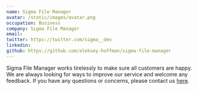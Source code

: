 ```yaml
---
name: Sigma File Manager
avatar: /static/images/avatar.png
occupation: Business
company: Sigma File Manager
email: 
twitter: https://twitter.com/sigma__dev
linkedin: 
github: https://github.com/aleksey-hoffman/sigma-file-manager
---
```


Sigma File Manager works tirelessly to make sure all customers are happy. We are always looking for ways to improve our service and welcome any feedback. If you have any questions or concerns, please contact us [here](mailto:).
